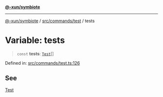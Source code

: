 [**@-xun/symbiote**](../../../../README.md)

***

[@-xun/symbiote](../../../../README.md) / [src/commands/test](../README.md) / tests

# Variable: tests

> `const` **tests**: [`Test`](../enumerations/Test.md)[]

Defined in: [src/commands/test.ts:126](https://github.com/Xunnamius/symbiote/blob/28acb7961df65f3e39ec6b549117698f529b083c/src/commands/test.ts#L126)

## See

[Test](../enumerations/Test.md)
